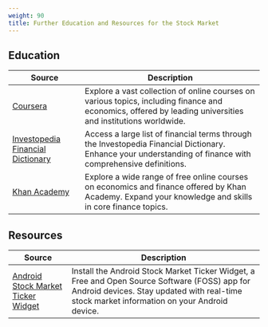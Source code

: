 ```yaml
---
weight: 90
title: Further Education and Resources for the Stock Market
---
```



## Education

| Source | Description |
|---|---|
| [Coursera](https://www.coursera.org) | Explore a vast collection of online courses on various topics, including finance and economics, offered by leading universities and institutions worldwide. |
| [Investopedia Financial Dictionary](https://www.investopedia.com/financial-term-dictionary-4769738) | Access a large list of financial terms through the Investopedia Financial Dictionary. Enhance your understanding of finance with comprehensive definitions. |
| [Khan Academy](https://www.khanacademy.org/economics-finance-domain/core-finance) | Explore a wide range of free online courses on economics and finance offered by Khan Academy. Expand your knowledge and skills in core finance topics. |

## Resources

| Source | Description |
|---|---|
| [Android Stock Market Ticker Widget](https://f-droid.org/en/packages/com.github.premnirmal.tickerwidget/) | Install the Android Stock Market Ticker Widget, a Free and Open Source Software (FOSS) app for Android devices. Stay updated with real-time stock market information on your Android device. |
